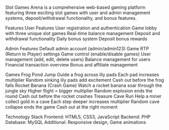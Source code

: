Slot Games Arena is a comprehensive web-based gaming platform featuring three exciting slot games with user and admin management systems, deposit/withdrawal functionality, and bonus features.

Features
User Features
User registration and authentication
Game lobby with three unique slot games
Real-time balance management
Deposit and withdrawal functionality
Daily bonus system
Deposit bonus rewards

Admin Features
Default admin account (admin/admin123)
Game RTP (Return to Player) settings
Game control (enable/disable games)
User management (add, edit, delete users)
Balance management for users
Financial transaction overview
Bonus and affiliate management

Games
Frog Pond Jump
Guide a frog across lily pads
Each pad increases multiplier
Random sinking lily pads add excitement
Cash out before the frog falls
Rocket Banana (Crash Game)
Watch a rocket banana soar through the jungle sky
Higher flight = bigger multiplier
Random explosion ends the round
Cash out before the rocket crashes
Treasure Cave Run
Help a miner collect gold in a cave
Each step deeper increases multiplier
Random cave collapse ends the game
Cash out at the right moment

Technology Stack
Frontend: HTML5, CSS3, JavaScript
Backend: PHP
Database: MySQL
Additional: Responsive design, Game animations
